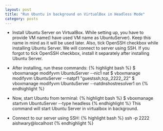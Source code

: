 ```yaml
---
layout: post
title: "Run Ubuntu in background on VirtualBox in Headless Mode"
category: posts
---
```


* Install Ubuntu Server on VirtualBox. While setting up, you have to provide VM name(I have used VM name as UbuntuServer). Keep this name in mind as it will be used later. Also, tick OpenSSH checkbox while installing Ubuntu Server. We will connect to server using SSH. If you forgot to tick OpenSSH checkbox, install it separately after installing Ubuntu Server.

* After installing, run these commands:
{% highlight bash %}
$ vboxmanage modifyvm UbuntuServer --nic1 nat
$ vboxmanage modifyvm UbuntuServer --natpf1 "guestssh,tcp,,2222,,22"
$ vboxmanage modifyvm UbuntuServer --natdnshostresolver1 on
{% endhighlight %}

* Now, start Ubuntu from terminal:
{% highlight bash %}
$ vboxmanage startvm UbuntuServer --type headless
{% endhighlight %}
This command will start Ubuntu Server in virtualbox in background.

* Connect to our server using SSH:
{% highlight bash %}
ssh -p 2222 aishwary@localhost
{% endhighlight %}